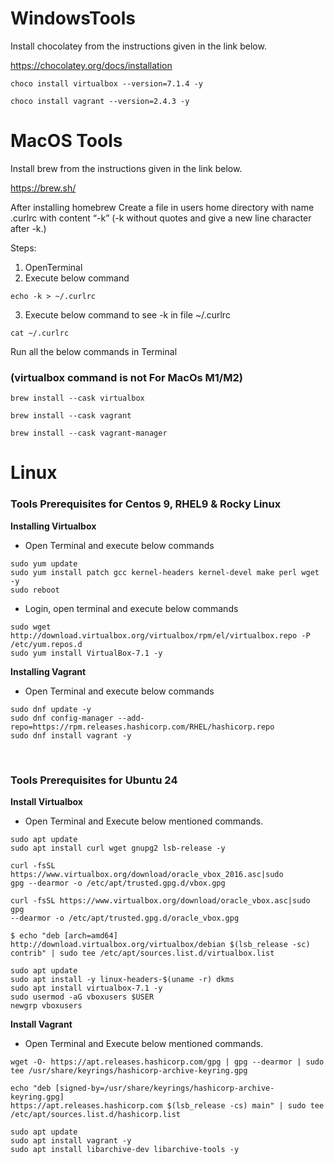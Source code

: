 # WindowsTools

Install chocolatey from the instructions given in the link below.

https://chocolatey.org/docs/installation

```
choco install virtualbox --version=7.1.4 -y
```
```
choco install vagrant --version=2.4.3 -y
```

# MacOS Tools

Install brew from the instructions given in the link below.


https://brew.sh/

After installing homebrew
Create a file in users home directory with name .curlrc with content “-k” 
(-k without quotes and give a new line character after -k.)

Steps:

1. OpenTerminal
2. Execute below command
```
echo -k > ~/.curlrc
```
3. Execute below command to see -k in file ~/.curlrc 
```
cat ~/.curlrc
```

Run all the below commands in Terminal


### (virtualbox command is not For MacOs M1/M2)
```
brew install --cask virtualbox 
```
```
brew install --cask vagrant
```
```
brew install --cask vagrant-manager
```

# Linux

### Tools Prerequisites for Centos 9, RHEL9 & Rocky Linux


**Installing Virtualbox**
- Open Terminal and execute below commands

```
sudo yum update
sudo yum install patch gcc kernel-headers kernel-devel make perl wget -y
sudo reboot
```

- Login, open terminal and execute below commands

```
sudo wget http://download.virtualbox.org/virtualbox/rpm/el/virtualbox.repo -P /etc/yum.repos.d
sudo yum install VirtualBox-7.1 -y
```

**Installing Vagrant**
- Open Terminal and execute below commands

```
sudo dnf update -y
sudo dnf config-manager --add-repo=https://rpm.releases.hashicorp.com/RHEL/hashicorp.repo
sudo dnf install vagrant -y
```

<br>

 ### Tools Prerequisites for Ubuntu 24
                                
**Install Virtualbox**

- Open Terminal and Execute below mentioned commands.

```
sudo apt update
sudo apt install curl wget gnupg2 lsb-release -y
```
```
curl -fsSL https://www.virtualbox.org/download/oracle_vbox_2016.asc|sudo
gpg --dearmor -o /etc/apt/trusted.gpg.d/vbox.gpg
```
```
curl -fsSL https://www.virtualbox.org/download/oracle_vbox.asc|sudo gpg
--dearmor -o /etc/apt/trusted.gpg.d/oracle_vbox.gpg
```

```
$ echo "deb [arch=amd64]
http://download.virtualbox.org/virtualbox/debian $(lsb_release -sc)
contrib" | sudo tee /etc/apt/sources.list.d/virtualbox.list
```

```
sudo apt update
sudo apt install -y linux-headers-$(uname -r) dkms
sudo apt install virtualbox-7.1 -y
sudo usermod -aG vboxusers $USER
newgrp vboxusers
```

**Install Vagrant**

- Open Terminal and Execute below mentioned commands.

```
wget -O- https://apt.releases.hashicorp.com/gpg | gpg --dearmor | sudo
tee /usr/share/keyrings/hashicorp-archive-keyring.gpg 
```
``` 
echo "deb [signed-by=/usr/share/keyrings/hashicorp-archive-keyring.gpg]
https://apt.releases.hashicorp.com $(lsb_release -cs) main" | sudo tee
/etc/apt/sources.list.d/hashicorp.list
```
```
sudo apt update 
sudo apt install vagrant -y
sudo apt install libarchive-dev libarchive-tools -y
```

